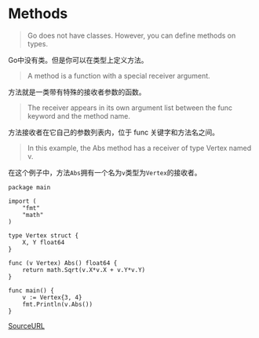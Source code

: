 # Methods

> Go does not have classes. However, you can define methods on types.

Go中没有类。但是你可以在类型上定义方法。

> A method is a function with a special receiver argument.

方法就是一类带有特殊的接收者参数的函数。

> The receiver appears in its own argument list between the func keyword and the method name.

方法接收者在它自己的参数列表内，位于 func 关键字和方法名之间。

> In this example, the Abs method has a receiver of type Vertex named v.

在这个例子中，方法`Abs`拥有一个名为`v`类型为`Vertex`的接收者。

```
package main

import (
	"fmt"
	"math"
)

type Vertex struct {
	X, Y float64
}

func (v Vertex) Abs() float64 {
	return math.Sqrt(v.X*v.X + v.Y*v.Y)
}

func main() {
	v := Vertex{3, 4}
	fmt.Println(v.Abs())
}
```

[SourceURL](https://tour.golang.org/methods/1)
